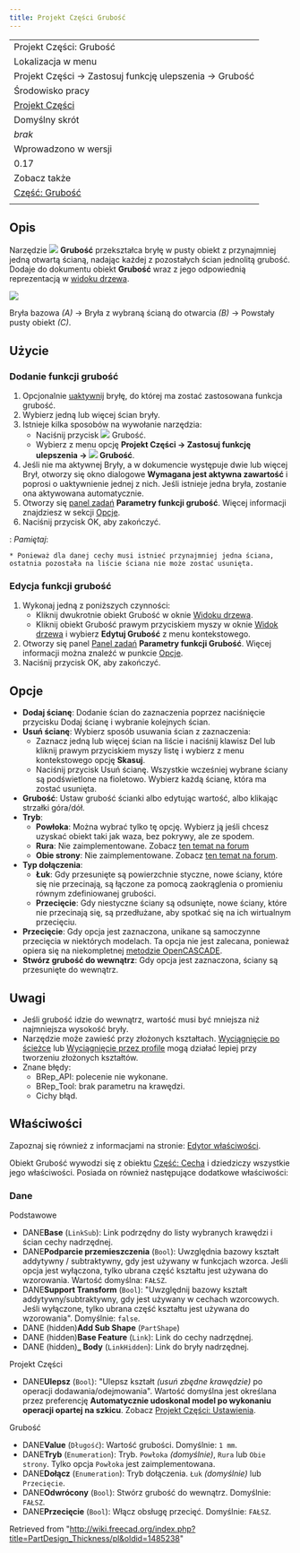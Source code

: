 ```yaml
---
title: Projekt Części Grubość
---
```

|  |
| --- |
| Projekt Części: Grubość |
| Lokalizacja w menu |
| Projekt Części → Zastosuj funkcję ulepszenia → Grubość |
| Środowisko pracy |
| [Projekt Części](/PartDesign_Workbench/pl "PartDesign Workbench/pl") |
| Domyślny skrót |
| *brak* |
| Wprowadzono w wersji |
| 0.17 |
| Zobacz także |
| [Część: Grubość](/Part_Thickness/pl "Part Thickness/pl") |
|  |

## Opis

Narzędzie ![](/images/PartDesign_Thickness.svg) **Grubość** przekształca bryłę w pusty obiekt z przynajmniej jedną otwartą ścianą, nadając każdej z pozostałych ścian jednolitą grubość. Dodaje do dokumentu obiekt **Grubość** wraz z jego odpowiednią reprezentacją w [widoku drzewa](/Tree_view/pl "Tree view/pl").

![](/images/PartDesign_Thickness_example.svg)

Bryła bazowa *(A)* → Bryła z wybraną ścianą do otwarcia *(B)* → Powstały pusty obiekt *(C)*.

## Użycie

### Dodanie funkcji grubość

1. Opcjonalnie [uaktywnij](/PartDesign_Body/pl#Aktywny_status "PartDesign Body/pl") bryłę, do której ma zostać zastosowana funkcja grubość.
2. Wybierz jedną lub więcej ścian bryły.
3. Istnieje kilka sposobów na wywołanie narzędzia:
   * Naciśnij przycisk ![](/images/PartDesign_Thickness.svg) Grubość.
   * Wybierz z menu opcję **Projekt Części → Zastosuj funkcję ulepszenia → ![](/images/PartDesign_Thickness.svg) Grubość**.
4. Jeśli nie ma aktywnej Bryły, a w dokumencie występuje dwie lub więcej Brył, otworzy się okno dialogowe **Wymagana jest aktywna zawartość** i poprosi o uaktywnienie jednej z nich. Jeśli istnieje jedna bryła, zostanie ona aktywowana automatycznie.
5. Otworzy się [panel zadań](/Task_panel/pl "Task panel/pl") **Parametry funkcji grubość**. Więcej informacji znajdziesz w sekcji [Opcje](#Opcje).
6. Naciśnij przycisk OK, aby zakończyć.

:   *Pamiętaj*:

    * Ponieważ dla danej cechy musi istnieć przynajmniej jedna ściana, ostatnia pozostała na liście ściana nie może zostać usunięta.

### Edycja funkcji grubość

1. Wykonaj jedną z poniższych czynności:
   * Kliknij dwukrotnie obiekt Grubość w oknie [Widoku drzewa](/Tree_view/pl "Tree view/pl").
   * Kliknij obiekt Grubość prawym przyciskiem myszy w oknie [Widok drzewa](/Tree_view/pl "Tree view/pl") i wybierz **Edytuj Grubość** z menu kontekstowego.
2. Otworzy się panel [Panel zadań](/Task_panel/pl "Task panel/pl") **Parametry funkcji Grubość**. Więcej informacji można znaleźć w punkcie [Opcje](#Opcje).
3. Naciśnij przycisk OK, aby zakończyć.

## Opcje

* **Dodaj ścianę**: Dodanie ścian do zaznaczenia poprzez naciśnięcie przycisku Dodaj ścianę i wybranie kolejnych ścian.
* **Usuń ścianę**: Wybierz sposób usuwania ścian z zaznaczenia:
  + Zaznacz jedną lub więcej ścian na liście i naciśnij klawisz Del lub kliknij prawym przyciskiem myszy listę i wybierz z menu kontekstowego opcję **Skasuj**.
  + Naciśnij przycisk Usuń ścianę. Wszystkie wcześniej wybrane ściany są podświetlone na fioletowo. Wybierz każdą ścianę, która ma zostać usunięta.
* **Grubość**: Ustaw grubość ścianki albo edytując wartość, albo klikając strzałki góra/dół.
* **Tryb**:
  + **Powłoka**: Można wybrać tylko tę opcję. Wybierz ją jeśli chcesz uzyskać obiekt taki jak waza, bez pokrywy, ale ze spodem.
  + **Rura**: Nie zaimplementowane. Zobacz [ten temat na forum](https://forum.freecadweb.org/viewtopic.php?p=484495#p484495)
  + **Obie strony**: Nie zaimplementowane. Zobacz [ten temat na forum](https://forum.freecadweb.org/viewtopic.php?p=484495#p484495).
* **Typ dołączenia**:
  + **Łuk**: Gdy przesunięte są powierzchnie styczne, nowe ściany, które się nie przecinają, są łączone za pomocą zaokrąglenia o promieniu równym zdefiniowanej grubości.
  + **Przecięcie**: Gdy niestyczne ściany są odsunięte, nowe ściany, które nie przecinają się, są przedłużane, aby spotkać się na ich wirtualnym przecięciu.
* **Przecięcie**: Gdy opcja jest zaznaczona, unikane są samoczynne przecięcia w niektórych modelach. Ta opcja nie jest zalecana, ponieważ opiera się na niekompletnej [metodzie OpenCASCADE](https://dev.opencascade.org/doc/refman/html/class_b_rep_offset_a_p_i___make_thick_solid.html#af78f35025a31e2ce8bd96c82fb33a981).
* **Stwórz grubość do wewnątrz**: Gdy opcja jest zaznaczona, ściany są przesunięte do wewnątrz.

## Uwagi

* Jeśli grubość idzie do wewnątrz, wartość musi być mniejsza niż najmniejsza wysokość bryły.
* Narzędzie może zawieść przy złożonych kształtach. [Wyciągnięcie po ścieżce](/PartDesign_AdditivePipe/pl "PartDesign AdditivePipe/pl") lub [Wyciągnięcie przez profile](/PartDesign_AdditiveLoft/pl "PartDesign AdditiveLoft/pl") mogą działać lepiej przy tworzeniu złożonych kształtów.
* Znane błędy:
  + BRep\_API: polecenie nie wykonane.
  + BRep\_Tool: brak parametru na krawędzi.
  + Cichy błąd.

## Właściwości

Zapoznaj się również z informacjami na stronie: [Edytor właściwości](/Property_editor/pl "Property editor/pl").

Obiekt Grubość wywodzi się z obiektu [Część: Cecha](/Part_Feature/pl "Part Feature/pl") i dziedziczy wszystkie jego właściwości. Posiada on również następujące dodatkowe właściwości:

### Dane

Podstawowe

* DANE**Base** (`LinkSub`): Link podrzędny do listy wybranych krawędzi i ścian cechy nadrzędnej.
* DANE**Podparcie przemieszczenia** (`Bool`): Uwzględnia bazowy kształt addytywny / subtraktywny, gdy jest używany w funkcjach wzorca. Jeśli opcja jest wyłączona, tylko ubrana część kształtu jest używana do wzorowania. Wartość domyślna: `FAŁSZ`.
* DANE**Support Transform** (`Bool`): "Uwzględnij bazowy kształt addytywny/subtraktywny, gdy jest używany w cechach wzorcowych. Jeśli wyłączone, tylko ubrana część kształtu jest używana do wzorowania". Domyślnie: `false`.
* DANE (hidden)**Add Sub Shape** (`PartShape`)
* DANE (hidden)**Base Feature** (`Link`): Link do cechy nadrzędnej.
* DANE (hidden)**\_ Body** (`LinkHidden`): Link do bryły nadrzędnej.

Projekt Części

* DANE**Ulepsz** (`Bool`): "Ulepsz kształt *(usuń zbędne krawędzie)* po operacji dodawania/odejmowania". Wartość domyślna jest określana przez preferencję **Automatycznie udoskonal model po wykonaniu operacji opartej na szkicu**. Zobacz [Projekt Części: Ustawienia](/PartDesign_Preferences/pl#Og.C3.B3lne "PartDesign Preferences/pl").

Grubość

* DANE**Value** (`Długość`): Wartość grubości. Domyślnie: `1 mm`.
* DANE**Tryb** (`Enumeration`): Tryb. `Powłoka` *(domyślnie)*, `Rura` lub `Obie strony`. Tylko opcja `Powłoka` jest zaimplementowana.
* DANE**Dołącz** (`Enumeration`): Tryb dołączenia. `Łuk` *(domyślnie)* lub `Przecięcie`.
* DANE**Odwrócony** (`Bool`): Stwórz grubość do wewnątrz. Domyślnie: `FAŁSZ`.
* DANE**Przecięcie** (`Bool`): Włącz obsługę przecięć. Domyślnie: `FAŁSZ`.

Retrieved from "<http://wiki.freecad.org/index.php?title=PartDesign_Thickness/pl&oldid=1485238>"